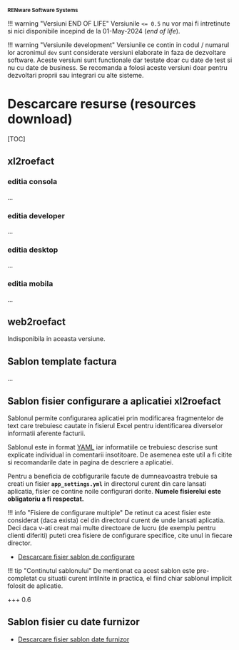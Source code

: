 
<small>**RENware Software Systems**</small>

<!--NOTE: DISCLAIMER -->

!!! warning "Versiuni END OF LIFE"
    Versiunile `<= 0.5` nu vor mai fi intretinute si nici disponibile incepind de la 01-May-2024 (*end of life*).

!!! warning "Versiunile development"
    Versiunile ce contin in codul / numarul lor acronimul `dev` sunt considerate versiuni elaborate in faza de dezvoltare software.
    Aceste versiuni sunt functionale dar testate doar cu date de test si nu cu date de business.
    Se recomanda a folosi aceste versiuni doar pentru dezvoltari proprii sau integrari cu alte sisteme.


# Descarcare resurse (resources download)

[TOC]


## xl2roefact

### editia consola
...
### editia developer
...
### editia desktop
...
### editia mobila
...




## web2roefact
Indisponibila in aceasta versiune.





## Sablon template factura   <a id="sablon-template-factura"></a>
...





## Sablon fisier configurare a aplicatiei xl2roefact   <a id="sablon-fisier-configurare-a-aplicatiei-xl2roefact"></a>
Sablonul permite configurarea aplicatiei prin modificarea fragmentelor de text care trebuiesc cautate in fisierul Excel pentru identificarea diverselor informatii aferente facturii.

Sablonul este in format [YAML](https://yaml.org/) iar informatiile ce trebuiesc descrise sunt explicate individual in comentarii insotitoare.
De asemenea este util a fi citite si recomandarile date in pagina de descriere a aplicatiei.

Pentru a beneficia de cobfigurarile facute de dumneavoastra trebuie sa creati un fisier **`app_settings.yml`** in directorul curent din care lansati aplicatia, fisier ce contine noile configurari dorite.
**Numele fisierelui este obligatoriu a fi respectat.**

!!! info "Fisiere de configurare multiple"
    De retinut ca acest fisier este considerat (daca exista) cel din directorul curent de unde lansati aplicatia. Deci daca v-ati creat mai multe directoare de lucru (de exemplu pentru clienti diferiti) puteti crea fisiere de configurare specifice, cite unul in fiecare director.

* [Descarcare fisier sablon de configurare](./../xl2roefact/xl2roefact/data/app_settings.yml "download")

!!! tip "Continutul sablonului"
    De mentionat ca acest sablon este pre-completat cu situatii curent intilnite in practica, el fiind chiar sablonul implicit folosit de aplicatie.




+++ 0.6

## Sablon fisier cu date furnizor  <a id="sablon-fisier-cu-date-furnizor"></a>

* [Descarcare fisier sablon date furnizor](./../xl2roefact/doc/owner_datafile_tmeplate.yml "download") 





